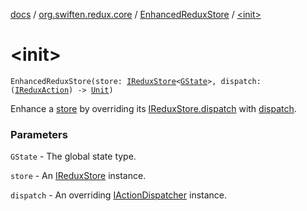 [docs](../../index.md) / [org.swiften.redux.core](../index.md) / [EnhancedReduxStore](index.md) / [&lt;init&gt;](./-init-.md)

# &lt;init&gt;

`EnhancedReduxStore(store: `[`IReduxStore`](../-i-redux-store.md)`<`[`GState`](index.md#GState)`>, dispatch: (`[`IReduxAction`](../-i-redux-action.md)`) -> `[`Unit`](https://kotlinlang.org/api/latest/jvm/stdlib/kotlin/-unit/index.html)`)`

Enhance a [store](store.md) by overriding its [IReduxStore.dispatch](../-i-dispatcher-provider/dispatch.md) with [dispatch](dispatch.md).

### Parameters

`GState` - The global state type.

`store` - An [IReduxStore](../-i-redux-store.md) instance.

`dispatch` - An overriding [IActionDispatcher](../-i-action-dispatcher.md) instance.